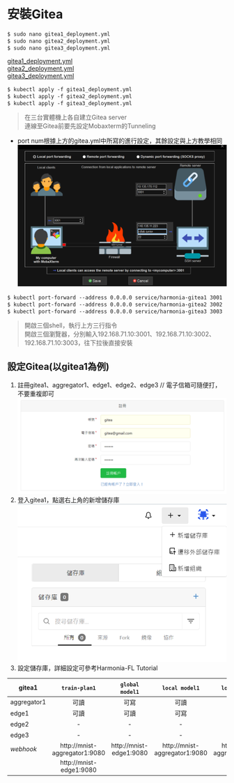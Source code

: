 # 安裝Gitea
```
$ sudo nano gitea1_deployment.yml
$ sudo nano gitea2_deployment.yml
$ sudo nano gitea3_deployment.yml
```
[gitea1_deployment.yml](https://github.com/jai-9110/Harmonia-DFL/blob/889284300bcd6de6b3d9fe9a0e8467a9335db4a3/%E5%AE%89%E8%A3%9DHarmonia/gitea1_deployment.yml)    
[gitea2_deployment.yml](https://github.com/jai-9110/Harmonia-DFL/blob/889284300bcd6de6b3d9fe9a0e8467a9335db4a3/%E5%AE%89%E8%A3%9DHarmonia/gitea2_deployment.yml)  
[gitea3_deployment.yml](https://github.com/jai-9110/Harmonia-DFL/blob/889284300bcd6de6b3d9fe9a0e8467a9335db4a3/%E5%AE%89%E8%A3%9DHarmonia/gitea3_deployment.yml)  
```
$ kubectl apply -f gitea1_deployment.yml
$ kubectl apply -f gitea2_deployment.yml
$ kubectl apply -f gitea3_deployment.yml
```
> 在三台實體機上各自建立Gitea server  
> 連線至Gitea前要先設定Mobaxterm的Tunneling
* port num根據上方的gitea.yml中所寫的進行設定，其餘設定與上方教學相同
![image](https://github.com/jai-9110/Harmonia-DFL/blob/88e04ef46d8b844352e136923f705c72473b7d53/picture/gitea_tunnel.png)

```
$ kubectl port-forward --address 0.0.0.0 service/harmonia-gitea1 3001
$ kubectl port-forward --address 0.0.0.0 service/harmonia-gitea2 3002
$ kubectl port-forward --address 0.0.0.0 service/harmonia-gitea3 3003
```
> 開啟三個shell，執行上方三行指令  
> 開啟三個瀏覽器，分別輸入192.168.71.10:3001、192.168.71.10:3002、192.168.71.10:3003，往下拉後直接安裝  

## 設定Gitea(以gitea1為例)
1. 註冊gitea1、aggregator1、edge1、edge2、edge3    // 電子信箱可隨便打，不要重複即可
![image](https://github.com/jai-9110/Harmonia-DFL/blob/7b9eaae0d6cbad22babca045e2468f357fabd504/picture/%E8%A8%BB%E5%86%8A%E5%B8%B3%E8%99%9F.png)
2. 登入gitea1，點選右上角的新增儲存庫
![image](https://github.com/jai-9110/Harmonia-DFL/blob/6356d46845b3a1aadb39aa727655878e84625e6f/picture/%E6%96%B0%E5%A2%9E%E5%84%B2%E5%AD%98%E5%BA%AB.png)
3. 設定儲存庫，詳細設定可參考Harmonia-FL Tutorial 

| gitea1 | `train-plan1` | `global model1` | `local model1` | `local model2` | `local model3` |  
|---|:---:|:---:|:---:|:---:|:---:|  
| aggregator1 |	可讀 | 可寫	| 可讀 | 可讀 | 可讀 |  
| edge1	| 可讀 | 可讀 | 可寫 | - | - |  
| edge2	| -	| -	| -	| 可寫	| - |  
| edge3	| - | - | - | - | 可寫 |  
| *webhook* | http://mnist-aggregator1:9080 | http://mnist-edge1:9080 | http://mnist-aggregator1:9080 | http://mnist-aggregator1:9080 | http://mnist-aggregator1:9080 |  
| | http://mnist-edge1:9080 |				
